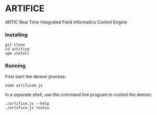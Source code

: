 # ARTIFICE
ARTIC Real Time Integrated Field Informatics Control Engine

### Installing

```
git clone 
cd artifice
npm install
```

### Running

First start the demon process:

```
node artificed.js
```

In a separate shell, use the command line program to control the demon:

```
./artifice.js --help
./artifice.js status
```

